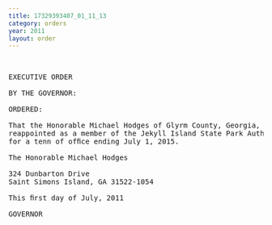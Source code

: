 ```yaml
---
title: 17329393407_01_11_13
category: orders
year: 2011
layout: order
---
```


<pre> 

EXECUTIVE ORDER

BY THE GOVERNOR:

ORDERED:

That the Honorable Michael Hodges of Glyrm County, Georgia, is
reappointed as a member of the Jekyll Island State Park Authority,
for a tenn of ofﬁce ending July 1, 2015.

The Honorable Michael Hodges

324 Dunbarton Drive
Saint Simons Island, GA 31522-1054

This ﬁrst day of July, 2011

GOVERNOR

</pre>
